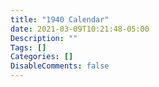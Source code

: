 ```yaml
---
title: "1940 Calendar"
date: 2021-03-09T10:21:48-05:00
Description: ""
Tags: []
Categories: []
DisableComments: false
---
```

